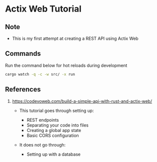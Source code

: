 # Actix Web Tutorial

## Note

- This is my first attempt at creating a REST API using Actix Web

## Commands

Run the command below for hot reloads during development

```bash
cargo watch -q -c -w src/ -x run
```

## References

1. <https://codevoweb.com/build-a-simple-api-with-rust-and-actix-web/>

    - This tutorial goes through setting up:
        - REST endpoints
        - Separating your code into files
        - Creating a global app state 
        - Basic CORS configuration

    - It does not go through:
        - Setting up with a database

